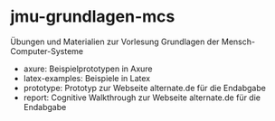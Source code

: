 # jmu-grundlagen-mcs

Übungen und Materialien zur Vorlesung Grundlagen der Mensch-Computer-Systeme

- axure: Beispielprototypen in Axure
- latex-examples: Beispiele in Latex
- prototype: Prototyp zur Webseite alternate.de für die Endabgabe
- report: Cognitive Walkthrough zur Webseite alternate.de für die Endabgabe
